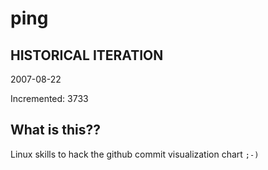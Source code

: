 # ping

## HISTORICAL ITERATION
2007-08-22

Incremented: 3733

## What is this?? 
Linux skills to hack the github commit visualization chart `;-)`
